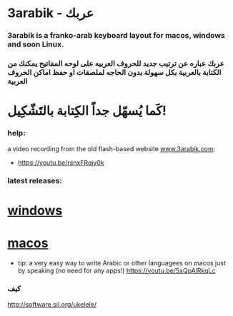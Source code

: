 # 3arabik - عربك

### 3arabik is a franko-arab keyboard layout for macos, windows and soon Linux.
### عربك عباره عن ترتيب جديد للحروف العربيه على لوحه المفاتيح يمكنك من الكتابة بالعربية بكل سهولة بدون الحاجه لملصقات او حفظ اماكن الحروف العربية
# كَما يُسهّل جداً الكِتابة بالتَشّكِيل!

### help:

a video recording from the old flash-based website www.3arabik.com:
- https://youtu.be/rsnxFRqjy0k

### latest releases:

# [windows](https://github.com/a7madgamal/3arabik/releases/download/v1.2.0/3arabik_win.zip)
# [macos](https://github.com/a7madgamal/3arabik/releases/download/v1.2.0/3arabik_mac.dmg)


- tip: a very easy way to write Arabic or other languagees on macos just by speaking (no need for any apps!)
https://youtu.be/5xQpAlRkqLc


### كيف
http://software.sil.org/ukelele/
